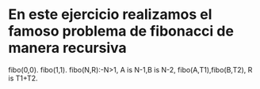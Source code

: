 # En este ejercicio realizamos el famoso problema de fibonacci de manera recursiva
fibo(0,0). 
fibo(1,1). 
fibo(N,R):-N>1,
A is N-1,B is N-2,
fibo(A,T1),fibo(B,T2),
R is T1+T2.